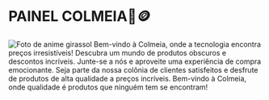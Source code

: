 # PAINEL COLMEIA🌻🪙

![Foto de anime girassol](Menu/6d0f30ed15f74a62ed7bad5b50a8c59a.jpg)
Bem-vindo à Colmeia, onde a tecnologia encontra preços irresistíveis! 
Descubra um mundo de produtos obscuros e descontos incríveis.
Junte-se a nós e aproveite uma experiência de compra emocionante.
Seja parte da nossa colônia de clientes satisfeitos
e desfrute de produtos de alta qualidade a preços incríveis.
Bem-vindo à Colmeia, onde qualidade é produtos que ninguém tem se encontram!

